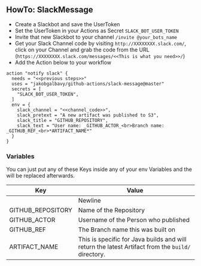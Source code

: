 ## HowTo: SlackMessage

* Create a Slackbot and save the UserToken
* Set the UserToken in your Actions as Secret `SLACK_BOT_USER_TOKEN`
* Invite that new Slackbot to your channel `/invite @your_bots_name`
* Get your Slack Channel code by visiting `http://XXXXXXXX.slack.com/`, click on your Channel and grab the code from the URL (`https://XXXXXXXX.slack.com/messages/<<This is what you need>>/`)
* Add the Action below to your workflow
```
action "notify slack" {
  needs = "<<previous steps>>"
  uses = "jakobgalbavy/github-actions/slack-message@master"
  secrets = [
    "SLACK_BOT_USER_TOKEN",
  ]
  env = {
    slack_channel = "<<channel_code>>",
    slack_pretext = "A new artifact was published to S3",
    slack_title = "GITHUB_REPOSITORY",
    slack_text = "User name: _GITHUB_ACTOR_<br>Branch name: _GITHUB_REF_<br>*ARTIFACT_NAME*"
  }
}
```

### Variables
You can just put any of these Keys inside any of your env Variables and the will be replaced afterwards.

Key | Value
------------ | -------------
<br> | Newline
GITHUB_REPOSITORY | Name of the Repository
GITHUB_ACTOR | Username of the Person who published
GITHUB_REF | The Branch name this was built on
ARTIFACT_NAME | This is specific for Java builds and will return the latest Artifact from the `build/` directory. 
